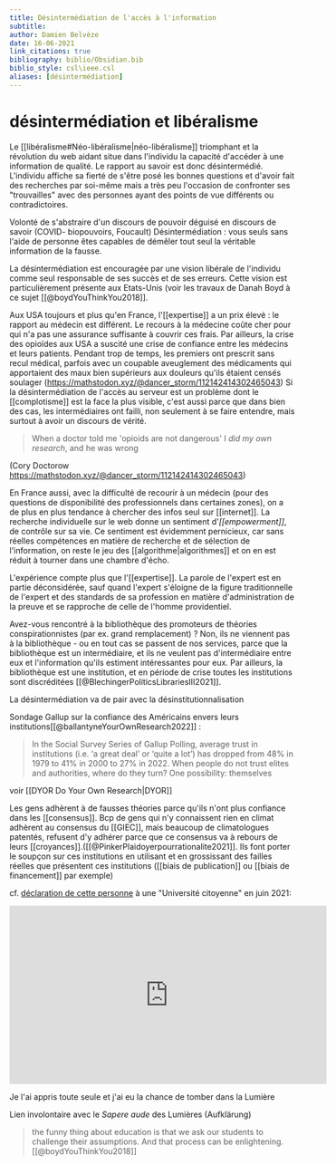 ```yaml
---
title: Désintermédiation de l'accès à l'information
subtitle:
author: Damien Belvèze
date: 16-06-2021
link_citations: true
bibliography: biblio/Obsidian.bib
biblio_style: csl\ieee.csl
aliases: [désintermédiation]
---
```


# désintermédiation et libéralisme

Le [[libéralisme#Néo-libéralisme|néo-libéralisme]] triomphant et la révolution du web aidant situe dans l'individu la capacité d'accéder à une information de qualité. 
Le rapport au savoir est donc désintermédié. 
L'individu affiche sa fierté de s'être posé les bonnes questions et d'avoir fait des recherches par soi-même mais a très peu l'occasion de confronter ses "trouvailles" avec des personnes ayant des points de vue différents ou contradictoires. 

Volonté de s'abstraire d'un discours de pouvoir déguisé en discours de savoir (COVID- biopouvoirs, Foucault)
Désintermédiation : vous seuls sans l'aide de personne êtes capables de démêler tout seul la véritable information de la fausse.

La désintermédiation est encouragée par une vision libérale de l'individu comme seul responsable de ses succès et de ses erreurs. Cette vision est particulièrement présente aux Etats-Unis (voir les travaux de Danah Boyd à ce sujet [[@boydYouThinkYou2018]].

Aux USA toujours et plus qu'en France, l'[[expertise]] a un prix élevé : le rapport au médecin est différent. Le recours à la médecine coûte cher pour qui n'a pas une assurance suffisante à couvrir ces frais.
Par ailleurs, la crise des opioïdes aux USA a suscité une crise de confiance entre les médecins et leurs patients. Pendant trop de temps, les premiers ont prescrit sans recul médical, parfois avec un coupable aveuglement des médicaments qui apportaient des maux bien supérieurs aux douleurs qu'ils étaient censés soulager (https://mathstodon.xyz/@dancer_storm/112142414302465043)
Si la désintermédiation de l'accès au serveur est un problème dont le [[complotisme]] est la face la plus visible, c'est aussi parce que dans bien des cas, les intermédiaires ont failli, non seulement à se faire entendre, mais surtout à avoir un discours de vérité. 

>When a doctor told me 'opioids are not dangerous' I *did my own research*, and he was wrong

(Cory Doctorow https://mathstodon.xyz/@dancer_storm/112142414302465043)

 En France aussi, avec la difficulté de recourir à un médecin (pour des questions de disponibilité des professionnels dans certaines zones), on a de plus en plus tendance à chercher des infos seul sur [[internet]]. La recherche individuelle sur le web donne un sentiment d'*[[empowerment]]*, de contrôle sur sa vie. Ce sentiment est évidemment pernicieux, car sans réelles compétences en matière de recherche et de sélection de l'information, on reste le jeu des [[algorithme|algorithmes]] et on en est réduit à tourner dans une chambre d'écho.

L'expérience compte plus que l'[[expertise]]. La parole de l'expert est en partie déconsidérée, sauf quand l'expert s'éloigne de la figure traditionnelle de l'expert et des standards de sa profession en matière d'administration de la preuve et se rapproche de celle de l'homme providentiel.

Avez-vous rencontré à la bibliothèque des promoteurs de théories conspirationnistes (par ex. grand remplacement) ? Non, ils ne viennent pas à la bibliothèque - ou en tout cas se passent de nos services, parce que la bibliothèque est un intermédiaire, et ils ne veulent pas d'intermédiaire entre eux et l'information qu'ils estiment intéressantes pour eux. Par ailleurs, la bibliothèque est une institution, et en période de crise toutes les institutions sont discréditées [[@BlechingerPoliticsLibrariesIII2021]].

La désintermédiation va de pair avec la désinstitutionnalisation

Sondage Gallup sur la confiance des Américains envers leurs institutions[[@ballantyneYourOwnResearch2022]] : 
> In the Social Survey Series of Gallup Polling, average trust in institutions (i.e. ‘a great deal’ or ‘quite a lot’) has dropped from 48% in 1979 to 41% in 2000 to 27% in 2022. When people do not trust elites and authorities, where do they turn? One possibility: themselves

voir [[DYOR Do Your Own Research|DYOR]]

Les gens adhèrent à de fausses théories parce qu'ils n'ont plus confiance dans les [[consensus]]. 
Bcp de gens qui n'y connaissent rien en climat adhèrent au consensus du [[GIEC]], mais beaucoup de climatologues patentés, refusent d'y adhérer parce que ce consensus va à rebours de leurs [[croyances]].([[@PinkerPlaidoyerpourrationalite2021]]. Ils font porter le soupçon sur ces institutions en utilisant et en grossissant des failles réelles que présentent ces institutions ([[biais de publication]] ou [[biais de financement]] par exemple)

cf. [déclaration de cette personne](https://youtu.be/JajaQy8PWQs?t=457) à une "Université citoyenne" en juin 2021:

<iframe width="560" height="315" src="https://www.youtube.com/embed/JajaQy8PWQs?start=457" title="YouTube video player" frameborder="0" allow="accelerometer; autoplay; clipboard-write; encrypted-media; gyroscope; picture-in-picture" allowfullscreen></iframe>

Je l'ai appris toute seule et j'ai eu la chance de tomber dans la Lumière

Lien involontaire avec le *Sapere aude* des Lumières (Aufklärung)

> the funny thing about education is that we ask our students to challenge their assumptions. And that process can be enlightening.[[@boydYouThinkYou2018]]







